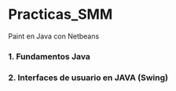 # Practicas_SMM
Paint en Java con Netbeans

### 1. Fundamentos Java
### 2. Interfaces de usuario en JAVA (Swing)
